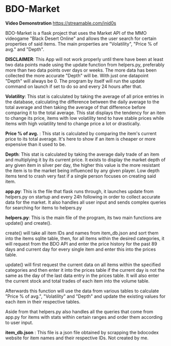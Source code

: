 # BDO-Market
**Video Demonstration**
https://streamable.com/inid0s

BDO-Market is a flask project that uses the Market API of the MMO videogame "Black Desert Online" and allows the user search for certain properties of said items. The main properties are "Volatility", "Price % of avg." and "Depth".

**DISCLAIMER**: This App will not work properly until there have been at least two data points made using the update function from helpers.py, preferably more than two data points over days or weeks. The more data has been collected the more accurate "Depth" will be. With just one datapoint "Depth" will always be 0. The program by itself will run the update command on launch if set to do so and every 24 hours after that. 

**Volatility**: This stat is calculated by taking the average of all price entries in the database, calculating the difference between the daily average to the total average and then taking the average of that difference before comparing it to the total average. This stat displays the tendency for an item to change its price, items with low volatility tend to have stable prices while items with high volatility tend to change price a lot or drastically.

**Price % of avg.** : This stat is calculated by comparing the item's current price to its total average. It's here to show if an item is cheaper or more expensive than it used to be.

**Depth**: This stat is calculated by taking the average daily trade of an item and multiplying it by its current price. It exists to display the market depth of any given item in silver per day, the higher this value is the more resistant the item is to the market being influenced by any given player. Low depth items tend to crash very fast if a single person focuses on creating said item.

**app.py**: This is the file that flask runs through, it launches update from helpers.py on startup and every 24h following in order to collect accurate data for the market. It also handles all user input and sends complex queries for searching for items to helpers.py

**helpers.py**: This is the main file of the program, its two main functions are update() and create().

create() will take all item IDs and names from item_db.json and sort them into the items sqlite table, then, for all items within the desired categories, it will request from the BDO API and enter the price history for the past 89 days and current day for every single item and enter this into the prices table.

update() will first request the current data on all items within the specified categories and then enter it into the prices table if the current day is not the same as the day of the last data entry in the prices table. It will also enter the current stock and total trades of each item into the volume table.

Afterwards this function will use the data from various tables to calculate "Price % of avg.", "Volatility" and "Depth" and update the existing values for each item in their respective tables.

Aside from that helpers.py also handles all the queries that come from app.py for items with stats within certain ranges and order them according to user input.

**item_db.json** : This file is a json file obtained by scrapping the bdocodex website for item names and their respective IDs. Not created by me.






